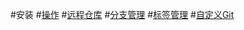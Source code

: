 #安装
#[操作](F:\store\OneDrive\python\新建.md)
#[远程仓库](F:\store\OneDrive\python\03.md)
#[分支管理](F:\store\OneDrive\python\分支.md)
#[标签管理](F:\store\OneDrive\python\标签.md)
#[自定义Git](F:\store\OneDrive\python\目录.md)

